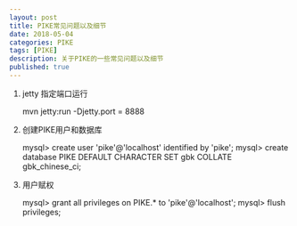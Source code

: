 ```yaml
---
layout: post
title: PIKE常见问题以及细节
date: 2018-05-04
categories: PIKE
tags: [PIKE]
description: 关于PIKE的一些常见问题以及细节
published: true
---
```


1. jetty 指定端口运行

    mvn jetty:run -Djetty.port = 8888

1. 创建PIKE用户和数据库

    mysql> create user 'pike'@'localhost' identified by 'pike';
    mysql> create database PIKE DEFAULT CHARACTER SET gbk COLLATE gbk_chinese_ci;

1. 用户赋权

    mysql> grant all privileges on PIKE.* to 'pike'@'localhost';
    mysql> flush privileges;